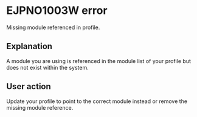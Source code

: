 # EJPNO1003W error

Missing module referenced in profile.

## Explanation

A module you are using is referenced in the module list of your profile but does not exist within the system.

## User action

Update your profile to point to the correct module instead or remove the missing module reference.


